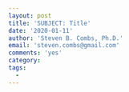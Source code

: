 ```yaml
---
layout: post
title: 'SUBJECT: Title'
date: '2020-01-11'
author: 'Steven B. Combs, Ph.D.'
email: 'steven.combs@gmail.com'
comments: 'yes'
category: 
tags:
  -
---
```


